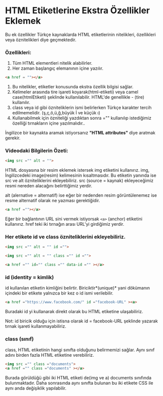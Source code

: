 # HTML Etiketlerine Ekstra Özellikler Eklemek

Bu ek özellikler Türkçe kaynaklarda HTML etiketlerinin nitelikleri, özellikleri veya öznitelikleri diye geçmektedir.

### Özellikleri:

1. Tüm HTML elementleri nitelik alabilirler.
2. Her zaman başlangıç elemanının içine yazılır.

```html
<a href = ""></a>
```
1. Bu nitelikler, etiketler konusunda ekstra özellik bilgisi sağlar.
2. Kelimeler arasında tire işareti koyarak(html-etiketi) veya camel case(htmlEtiketi) şeklinde kullanılabilir. HTML'de genellikle - (tire) kullanılır.
3. class veya id gibi özniteliklerin ismi belirlerken Türkçe karakter tercih edilmemelidir. (ş,ç,ö,ü,ğ,büyük İ ve küçük ı)
4. Kullanabilmek için özniteliği yazdıktan sonra ="" kullanılıp istediğimiz özelliği tırnakların içine yazılmalıdır..

İngilizce bir kaynakta aramak istiyorsanız <b>"HTML attributes"</b> diye aratmak gerekir.

### Videodaki Bilgilerin Özeti:
```html
<img src ="" alt = "">
```

HTML dosyasına bir resim eklemek istersek img etiketini kullanırız. img, İngilizcedeki image(resim) kelimesinin kısaltmasıdır. Bu etiketin yanında ise src ve alt özniteliklerini ekleyebiliriz. src (source = kaynak) ekleyeceğimiz resmi nereden alacağını belirttiğimiz yerdir.

alt (alernative = alternatif) ise eğer bir nedenden resim görüntülenemez ise resme alternatif olarak ne yazması gerektiğidir.

```html
<a href =""></a>
```

Eğer bir bağlantının URL sini vermek istiyorsak ```<a>``` (anchor) etiketini kullanırız. href teki iki tırnağın arası URL'yi girdiğimiz yerdir.

### Her etikete id ve class özniteliklerini ekleyebiliriz.
```html
<img src ="" alt = "" id ="">

<img src ="" alt = "" class ="" id ="">

<a href ="" id="" class ="" data-id ="" ></a>
```

### id (identity = kimlik)

id kullanılan etiketin kimliğini belirtir. Biriciktir*(unique)* yani dökümanın içindeki bir etikete yalnızca bir kez o id ismi verilebilir.
```html
<a href ="https://www.facebook.com/" id ="facebook-URL" ><a>
```

Buradaki id yi kullanarak direkt olarak bu HTML etiketine ulaşabiliriz.

Not: id biricik olduğu için istisna olarak id = facebook-URL şeklinde yazarak tırnak işareti kullanmayabiliriz.

### class (sınıf)

class, HTML etiketinin hangi sınıfta olduğunu belirmemizi sağlar. Aynı sınıf adını birden fazla HTML etiketine verebiliriz.
```html
<img src ="" class ="documents">
<a href ="" class ="documents" ></a>
```
Burada görüldüğü gibi iki HTML etiketi de(img ve a) documents sınıfında bulunmaktadır. Daha sonrasında aynı sınıfta bulunan bu iki etikete CSS ile aynı anda değişiklik yapılabilir.


